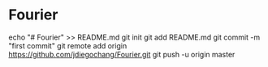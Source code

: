 # Fourier

echo "# Fourier" >> README.md
git init
git add README.md
git commit -m "first commit"
git remote add origin https://github.com/jdiegochang/Fourier.git
git push -u origin master
